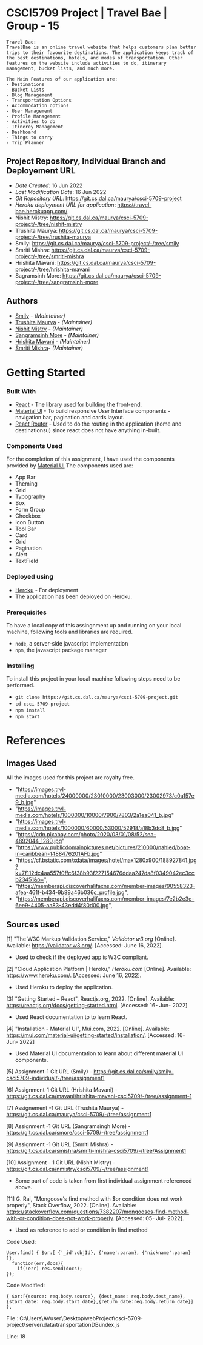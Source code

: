 # CSCI5709 Project | Travel Bae | Group - 15

```
Travel Bae:
TravelBae is an online travel website that helps customers plan better trips to their favourite destinations. The application keeps track of the best destinations, hotels, and modes of transportation. Other features on the website include activities to do, itinerary management, bucket lists, and much more.

The Main Features of our application are:
- Destinations
- Bucket Lists
- Blog Management
- Transportation Options
- Accommodation options
- User Management
- Profile Management
- Activities to do
- Itinerey Management
- Dashboard
- Things to carry
- Trip Planner
```

## Project Repository, Individual Branch and Deployement URL

* *Date Created*: 16 Jun 2022
* *Last Modification Date*: 16 Jun 2022
* *Git Repository URL*: https://git.cs.dal.ca/maurya/csci-5709-project
* *Heroku deployment URL for application*: https://travel-bae.herokuapp.com/
* Nishit Mistry: https://git.cs.dal.ca/maurya/csci-5709-project/-/tree/nishit-mistry
* Trushita Maurya: https://git.cs.dal.ca/maurya/csci-5709-project/-/tree/trushita-maurya
* Smily: https://git.cs.dal.ca/maurya/csci-5709-project/-/tree/smily
* Smriti Mishra: https://git.cs.dal.ca/maurya/csci-5709-project/-/tree/smriti-mishra
* Hrishita Mavani: https://git.cs.dal.ca/maurya/csci-5709-project/-/tree/hrishita-mavani
* Sagramsinh More: https://git.cs.dal.ca/maurya/csci-5709-project/-/tree/sangramsinh-more

## Authors

* [Smily](smily@dal.ca) - *(Maintainer)*
* [Trushita Maurya](tr711348@dal.ca) - *(Maintainer)*
* [Nishit Mistry](nishit.mistry@dal.ca) - *(Maintainer)*
* [Sangramsinh More](sangramsinh.more@dal.ca) - *(Maintainer)*
* [Hrishita Mavani](hr637632@dal.ca) - *(Maintainer)*
* [Smriti Mishra](sm689498@dal.ca)- *(Maintainer)*

# Getting Started

### Built With

* [React](https://reactjs.org/) - The library used for building the front-end.
* [Material UI](https://mui.com/) - To build responsive User Interface components - navigation bar, pagination and cards layout.
* [React Router](https://reactrouter.com/) - Used to do the routing in the application (home and destinationsu) since react does not have anything in-built.

### Components Used

For the completion of this assignment, I have used the components provided by [Material UI](https://mui.com/) 
The components used are:

* App Bar 
* Theming
* Grid
* Typography
* Box
* Form Group
* Checkbox
* Icon Button
* Tool Bar
* Card
* Grid
* Pagination
* Alert
* TextField

### Deployed using

- [Heroku](https://dashboard.heroku.com/apps) - For deployment
- The application has been deployed on Heroku. 

### Prerequisites

To have a local copy of this assingnment up and running on your local machine, following tools and libraries are required.

- `node`, a server-side javascript implementation
- `npm`, the javascript package manager

### Installing

To install this project in your local machine following steps need to be performed.

- `git clone https://git.cs.dal.ca/maurya/csci-5709-project.git`
- `cd csci-5709-project`
- `npm install`
- `npm start`


# References

## Images Used

All the images used for this project are royalty free.

- "https://images.trvl-media.com/hotels/24000000/23010000/23003000/23002973/c0a157e9_b.jpg"
- "https://images.trvl-media.com/hotels/1000000/10000/7900/7803/2a1ea041_b.jpg"
- "https://images.trvl-media.com/hotels/1000000/60000/53000/52918/a18b3dc8_b.jpg"
- "https://cdn.pixabay.com/photo/2020/03/01/08/52/sea-4892044_1280.jpg"
- "https://www.publicdomainpictures.net/pictures/210000/nahled/boat-in-caribbean-1488476201AFb.jpg"
- "https://cf.bstatic.com/xdata/images/hotel/max1280x900/188927841.jpg?k=7f112dc4aa557f0ffc6f38b93f227154676ddaa247da8f0349042ec3ccb23451&o=",
-  "https://memberapi.discoverhalifaxns.com/member-images/90558323-afea-461f-b434-9b89a46b036c_profile.jpg",
-  "https://memberapi.discoverhalifaxns.com/member-images/7e2b2e3e-6ee9-4405-aa83-43edd4f80d00.jpg",


## Sources used

[1] "The W3C Markup Validation Service," _Validator.w3.org_ [Online]. Available: https://validator.w3.org/. [Accessed: June 16, 2022].

- Used to check if the deployed app is W3C compliant.

[2] "Cloud Application Platform | Heroku," _Heroku.com_ [Online]. Available: https://www.heroku.com/. [Accessed: June 16, 2022].

- Used Heroku to deploy the application.

[3] "Getting Started – React", Reactjs.org, 2022. [Online]. Available: https://reactjs.org/docs/getting-started.html. [Accessed: 16- Jun- 2022]

- Used React documentation to to learn React.

[4] "Installation - Material UI", Mui.com, 2022. [Online]. Available: https://mui.com/material-ui/getting-started/installation/. [Accessed: 16- Jun- 2022]

- Used Material UI documentation to learn about different material UI components.
  
[5] Assignment-1 Git URL (Smily) - https://git.cs.dal.ca/smily/smily-csci5709-individual/-/tree/assignment1

[6] Assignment-1 Git URL (Hrishita Mavani) - https://git.cs.dal.ca/mavani/hrishita-mavani-csci5709/-/tree/assignment-1

[7] Assignement -1 Git URL (Trushita Maurya) - https://git.cs.dal.ca/maurya/csci-5709/-/tree/assignment1

[8] Assignment -1 Git URL (Sangramsingh More) - https://git.cs.dal.ca/smore/csci-5709/-/tree/assignment1

[9] Assignment -1 Git URL (Smriti Mishra) - https://git.cs.dal.ca/smishra/smriti-mishra-csci5709/-/tree/Assignment1

[10] Assignment - 1 Git URL (Nishit Mistry) - https://git.cs.dal.ca/nmistry/csci5709/-/tree/assignment1

- Some part of code is taken from  first individual assignment referenced above. 

[11] G. Rai, "Mongoose's find method with $or condition does not work properly", Stack Overflow, 2022. [Online]. Available: https://stackoverflow.com/questions/7382207/mongooses-find-method-with-or-condition-does-not-work-properly. [Accessed: 05- Jul- 2022].

- Used as reference to add or condition in find method
  
Code Used:

```
User.find( { $or:[ {'_id':objId}, {'name':param}, {'nickname':param} ]}, 
  function(err,docs){
    if(!err) res.send(docs);
});
```

Code Modified:

```
{ $or:[{source: req.body.source}, {dest_name: req.body.dest_name},{start_date: req.body.start_date},{return_date:req.body.return_date}] },

```
File : C:\Users\AVuser\Desktop\webProject\csci-5709-project\server\data\transportationDB\index.js

Line: 18
